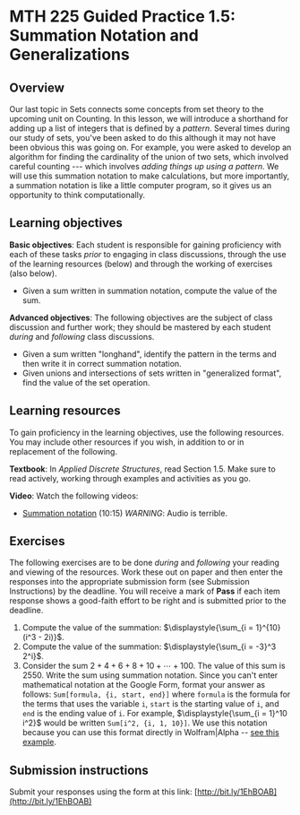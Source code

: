 # MTH 225 Guided Practice 1.5: Summation Notation and Generalizations	

## Overview

Our last topic in Sets connects some concepts from set theory to the upcoming unit on Counting. In this lesson, we will introduce a shorthand for adding up a list of integers that is defined by a _pattern_. Several times during our study of sets, you've been asked to do this although it may not have been obvious this was going on. For example, you were asked to develop an algorithm for finding the cardinality of the union of two sets, which involved careful counting --- which involves _adding things up using a pattern_. We will use this summation notation to make calculations, but more importantly, a summation notation is like a little computer program, so it gives us an opportunity to think computationally. 

## Learning objectives

__Basic objectives__: Each student is responsible for gaining proficiency with each of these tasks _prior_ to engaging in class discussions, through the use of the learning resources (below) and through the working of exercises (also below). 

+ Given a sum written in summation notation, compute the value of the sum.  

__Advanced objectives__: The following objectives are the subject of class discussion and further work; they should be mastered by each student _during_ and _following_ class discussions. 

+ Given a sum written "longhand", identify the pattern in the terms and then write it in correct summation notation. 
+ Given unions and intersections of sets written in "generalized format", find the value of the set operation. 

## Learning resources 

To gain proficiency in the learning objectives, use the following resources. You may include other resources if you wish, in addition to or in replacement of the following. 

__Textbook__: In _Applied Discrete Structures_, read Section 1.5. Make sure to read actively, working through examples and activities as you go. 

__Video__: Watch the following videos:

+ [Summation notation](https://youtu.be/hEPk36Yncxg) (10:15) _WARNING_: Audio is terrible. 

## Exercises

The following exercises are to be done _during_ and _following_ your reading and viewing of the resources. Work these out on paper and then enter the responses into the appropriate submission form (see Submission Instructions) by the deadline. You will receive a mark of __Pass__ if each item response shows a good-faith effort to be right and is submitted prior to the deadline. 

1. Compute the value of the summation: $\displaystyle{\sum_{i = 1}^{10} (i^3 - 2i)}$. 
2. Compute the value of the summation: $\displaystyle{\sum_{i = -3}^3 2^i}$. 
3. Consider the sum $2 + 4 + 6 + 8 + 10 + \cdots + 100$. The value of this sum is 2550. Write the sum using summation notation. Since you can't enter mathematical notation at the Google Form, format your answer as follows: `Sum[formula, {i, start, end}]` where `formula` is the formula for the terms that uses the variable `i`, `start` is the starting value of `i`, and `end` is the ending value of `i`. For example,  $\displaystyle{\sum_{i = 1}^10 i^2}$ would be written `Sum[i^2, {i, 1, 10}]`. We use this notation because you can use this format directly in Wolfram|Alpha -- [see this example](http://www.wolframalpha.com/input/?i=Sum%5Bi%5E2%2C+%7Bi%2C+1%2C+10%7D%5D). 

## Submission instructions

Submit your responses using the form at this link: [http://bit.ly/1EhBOAB](http://bit.ly/1EhBOAB)